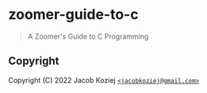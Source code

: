 # zoomer-guide-to-c

> A Zoomer's Guide to C Programming


## Copyright

Copyright (C) 2022  Jacob Koziej [`<jacobkoziej@gmail.com>`]


[`<jacobkoziej@gmail.com>`]: mailto:jacobkoziej@gmail.com
